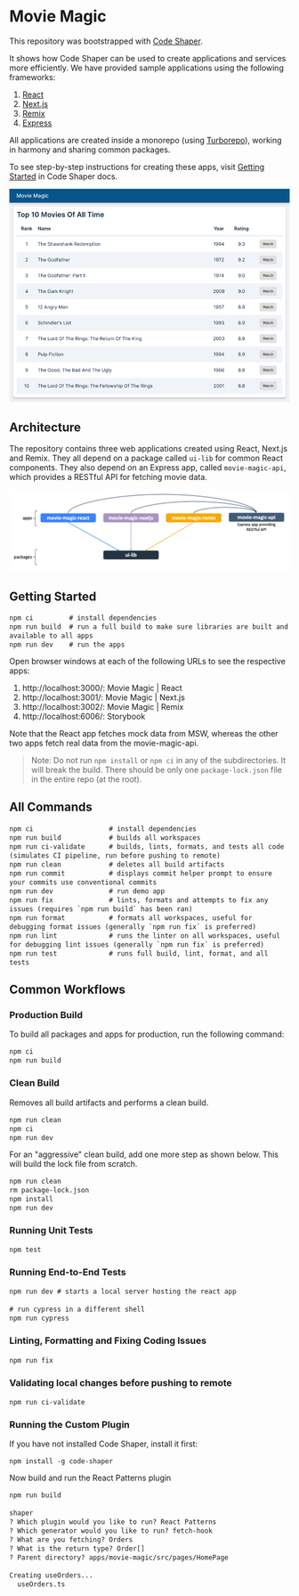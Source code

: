 # Movie Magic

This repository was bootstrapped with [Code Shaper](https://code-shaper.dev).

It shows how Code Shaper can be used to create applications and services more
efficiently. We have provided sample applications using the following
frameworks:

1. [React](https://reactjs.org/)
2. [Next.js](https://nextjs.org/)
3. [Remix](https://remix.run/)
4. [Express](https://expressjs.com/)

All applications are created inside a monorepo (using
[Turborepo](https://turbo.build/repo)), working in harmony and sharing common
packages.

To see step-by-step instructions for creating these apps, visit
[Getting Started](https://www.code-shaper.dev/docs/getting-started/overview) in
Code Shaper docs.

![Home Page](assets/home-page.png)

## Architecture

The repository contains three web applications created using React, Next.js and
Remix. They all depend on a package called `ui-lib` for common React components.
They also depend on an Express app, called `movie-magic-api`, which provides a
RESTful API for fetching movie data.

![Architecture](assets/architecture.png)

## Getting Started

```shell
npm ci         # install dependencies
npm run build  # run a full build to make sure libraries are built and available to all apps
npm run dev    # run the apps
```

Open browser windows at each of the following URLs to see the respective apps:

1. http://localhost:3000/: Movie Magic | React
2. http://localhost:3001/: Movie Magic | Next.js
3. http://localhost:3002/: Movie Magic | Remix
4. http://localhost:6006/: Storybook

Note that the React app fetches mock data from MSW, whereas the other two apps
fetch real data from the movie-magic-api.

> Note: Do not run `npm install` or `npm ci` in any of the subdirectories. It
> will break the build. There should be only one `package-lock.json` file in the
> entire repo (at the root).

## All Commands

```
npm ci                   # install dependencies
npm run build            # builds all workspaces
npm run ci-validate      # builds, lints, formats, and tests all code (simulates CI pipeline, run before pushing to remote)
npm run clean            # deletes all build artifacts
npm run commit           # displays commit helper prompt to ensure your commits use conventional commits
npm run dev              # run demo app
npm run fix              # lints, formats and attempts to fix any issues (requires `npm run build` has been ran)
npm run format           # formats all workspaces, useful for debugging format issues (generally `npm run fix` is preferred)
npm run lint             # runs the linter on all workspaces, useful for debugging lint issues (generally `npm run fix` is preferred)
npm run test             # runs full build, lint, format, and all tests
```

## Common Workflows

### Production Build

To build all packages and apps for production, run the following command:

```shell
npm ci
npm run build
```

### Clean Build

Removes all build artifacts and performs a clean build.

```shell
npm run clean
npm ci
npm run dev
```

For an "aggressive" clean build, add one more step as shown below. This will
build the lock file from scratch.

```shell
npm run clean
rm package-lock.json
npm install
npm run dev
```

### Running Unit Tests

```shell
npm test
```

### Running End-to-End Tests

```shell
npm run dev # starts a local server hosting the react app

# run cypress in a different shell
npm run cypress
```

### Linting, Formatting and Fixing Coding Issues

```shell
npm run fix
```

### Validating local changes before pushing to remote

```shell
npm run ci-validate
```

### Running the Custom Plugin

If you have not installed Code Shaper, install it first:

```shell
npm install -g code-shaper
```

Now build and run the React Patterns plugin

```shell
npm run build

shaper
? Which plugin would you like to run? React Patterns
? Which generator would you like to run? fetch-hook
? What are you fetching? Orders
? What is the return type? Order[]
? Parent directory? apps/movie-magic/src/pages/HomePage

Creating useOrders...
  useOrders.ts
```
